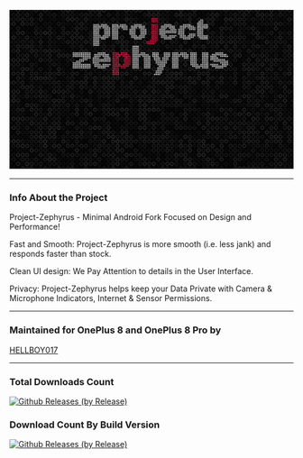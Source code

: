 <p align="center"><img width="1680" src="https://github.com/HELLBOY017/Project-Zephyrus_Releases/blob/master/banner.png"></p>

---------------------------------------------------------------------------------

### Info About the Project

Project-Zephyrus - Minimal Android Fork Focused on Design and Performance!

Fast and Smooth: Project-Zephyrus is more smooth (i.e. less jank) and responds faster than stock.

Clean UI design: We Pay Attention to details in the User Interface.

Privacy: Project-Zephyrus helps keep your Data Private with Camera & Microphone Indicators, Internet & Sensor Permissions.

---------------------------------------------------------------------------------

### Maintained for OnePlus 8 and OnePlus 8 Pro by

[HELLBOY017](https://github.com/HELLBOY017)

---------------------------------------------------------------------------------

### Total Downloads Count

[![Github Releases (by Release)](https://img.shields.io/github/downloads/HELLBOY017/Project-Zephyrus_Releases/total.svg)](https://github.com/HELLBOY017/Project-Zephyrus_Releases/releases)

### Download Count By Build Version

[![Github Releases (by Release)](https://img.shields.io/github/downloads/HELLBOY017/Project-Zephyrus_Releases/12.6.0_r8-B1-8Pro/total.svg)](https://github.com/HELLBOY017/Project-Zephyrus_Releases/releases)
